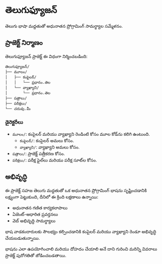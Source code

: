 # తెలుగుఫ్యూజన్
తెలుగు భాషా మద్దతుతో అధునాతన ప్రోగ్రామింగ్ సామర్థ్యాల సమ్మేళనం.

## ప్రాజెక్ట్ నిర్మాణం

తెలుగుఫ్యూజన్ ప్రాజెక్ట్ ఈ విధంగా నిర్మించబడింది:

```
తెలుగుఫ్యూజన్/
├── మూలం/
│   ├── కంపైలర్/
│   │   └── ప్రధానం.తెల
│   └── వ్యాఖ్యాని/
│       └── ప్రధానం.తెల
├── పత్రాలు/
├── పరీక్షలు/
└── చదువు.మీ
```

### డైరెక్టరీలు

- `మూలం/`: కంపైలర్ మరియు వ్యాఖ్యాని రెండింటి కోసం మూల కోడ్‌ను కలిగి ఉంటుంది.
  - `కంపైలర్/`: కంపైలర్ అమలు కోసం.
  - `వ్యాఖ్యాని/`: వ్యాఖ్యాని అమలు కోసం.
- `పత్రాలు/`: ప్రాజెక్ట్ పత్రీకరణ కోసం.
- `పరీక్షలు/`: పరీక్ష ఫైల్‌లు మరియు పరీక్ష సూట్‌ల కోసం.

## అభివృద్ధి

ఈ ప్రాజెక్ట్ సహజ తెలుగు మద్దతుతో ఒక అధునాతన ప్రోగ్రామింగ్ భాషను సృష్టించడానికి లక్ష్యంగా పెట్టుకుంది, దీనిలో ఈ క్రింది లక్షణాలు ఉన్నాయి:
- అధునాతన గణిత కార్యకలాపాలు
- ఏజెంట్-ఆధారిత ప్రవర్తనలు
- వెబ్ అభివృద్ధి సామర్థ్యాలు

భాష వాడకందారులకు సౌలభ్యం కల్పించడానికి కంపైలర్ మరియు వ్యాఖ్యాని రెండూ అభివృద్ధి చేయబడుతున్నాయి.

భాషను ఎలా ఉపయోగించాలి మరియు దోహదం చేయాలి అనే దాని గురించి మరిన్ని వివరాలు ప్రాజెక్ట్ పురోగతితో జోడించబడతాయి.
